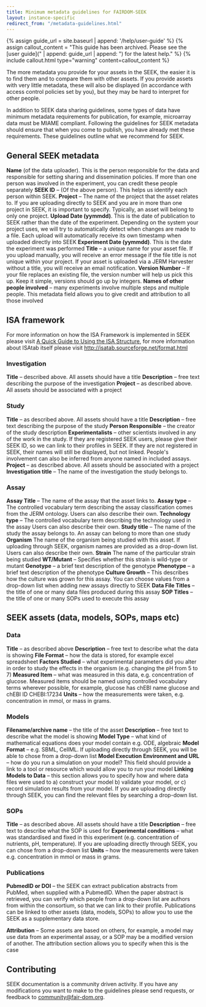```yaml
---
title: Minimum metadata guidelines for FAIRDOM-SEEK
layout: instance-specific
redirect_from: "/metadata-guidelines.html"
---
```



{% assign guide_url = site.baseurl | append: '/help/user-guide' %}
{% assign callout_content = "This guide has been archived. Please see the [user guide](" | append: guide_url | append: ") for the latest help." %}
{% include callout.html type="warning" content=callout_content %}

The more metadata you provide for your assets in the SEEK, the easier it is to find them and to compare them with other assets. If you provide assets with very little metadata, these will also be displayed (in accordance with access control policies set by you), but they may be hard to interpret for other people.

In addition to SEEK data sharing guidelines, some types of data have minimum metadata requirements for publication, for example, microarray data must be MIAME compliant. Following the guidelines for SEEK metadata should ensure that when you come to publish, you have already met these requirements.
These guidelines outline what we recommend for SEEK.

## General SEEK metadata

**Name** (of the data uploader). This is the person responsible for the data and responsible for setting sharing and dissemination policies. If more than one person was involved in the experiment, you can credit these people separately
**SEEK ID** – (Of the above person). This helps us identify each person within SEEK.
**Project** – The name of the project that the asset relates to. If you are uploading directly to SEEK and you are in more than one project in SEEK, it is important to specify. Typically, an asset will belong to only one project.
**Upload Date (yymmdd)**. This is the date of publication to SEEK rather than the date of the experiment. Depending on the system your project uses, we will try to automatically detect when changes are made to a file. Each upload will automatically receive its own timestamp when uploaded directly into SEEK
**Experiment Date (yymmdd)**. This is the date the experiment was performed
**Title** – a unique name for your asset file. If you upload manually, you will receive an error message if the file title is not unique within your project. If your asset is uploaded via a JERM Harvester without a title, you will receive an email notification.
**Version Number** – If your file replaces an existing file, the version number will help us pick this up. Keep it simple, versions should go up by integers.
**Names of other people involved** – many experiments involve multiple steps and multiple people. This metadata field allows you to give credit and attribution to all those involved

## ISA framework
For more information on how the ISA Framework is implemented in SEEK please visit [A Quick Guide to Using the ISA Structure](isa-guide.html), for more information about ISAtab itself please visit http://isatab.sourceforge.net/format.html

### Investigation

**Title** – described above. All assets should have a title
**Description** – free text describing the purpose of the investigation
**Project** – as described above. All assets should be associated with a project

### Study

**Title** – as described above. All assets should have a title
**Description** – free text describing the purpose of the study
**Person Responsible** – the creator of the study description
**Experimentalists** – other scientists involved in any of the work in the study. If they are registered SEEK users, please give their SEEK ID, so we can link to their profiles in SEEK. If they are not registered in SEEK, their names will still be displayed, but not linked. People's involvement can also be inferred from anyone named in included assays.
**Project** – as described above. All assets should be associated with a project
**Investigation title** – The name of the investigation the study belongs to.

### Assay

**Assay Title** – The name of the assay that the asset links to.
**Assay type** – The controlled vocabulary term describing the assay classification comes from the JERM ontology. Users can also describe their own.
**Technology type** – The controlled vocabulary term describing the technology used in the assay
Users can also describe their own.
**Study title** – The name of the study the assay belongs to. An assay can belong to more than one study
**Organism** The name of the organism being studied with this asset. If uploading through SEEK, organism names are provided as a drop-down list. Users can also describe their own.
**Strain** The name of the particular strain being studied
**WT/Mutant** – Specifies whether this strain is wild-type or mutant
**Genotype** – a brief text description of the genotype
**Phenotype** – a brief text description of the phenotype
**Culture Growth** – This describes how the culture was grown for this assay. You can choose values from a drop-down list when adding new assays directly to SEEK
**Data File Titles** – the title of one or many data files produced during this assay
**SOP Titles** – the title of one or many SOPs used to execute this assay

## SEEK assets (data, models, SOPs, maps etc)

### Data

**Title** – as described above
**Description** – free text to describe what the data is showing
**File Format** – how the data is stored, for example excel spreadsheet
**Factors Studied** – what experimental parameters did you alter in order to study the effects in the organism (e.g. changing the pH from 5 to 7)
**Measured Item** – what was measured in this data, e.g. concentration of glucose. Measured items should be named using controlled vocabulary terms wherever possible, for example, glucose has chEBI name glucose and chEBI ID CHEBI:17234
**Units** – how the measurements were taken, e.g. concentration in mmol, or mass in grams.

### Models

**Filename/archive name** – the title of the asset
**Description** – free text to describe what the model is showing
**Model Type** – what kind of mathematical equations does your model contain e.g. ODE, algebraic
**Model Format** – e.g. SBML, CellML. If uploading directly through SEEK, you will be able to chose from a drop-down list
**Model Execution Environment and URL** – how do you run a simulation on your model? This field should provide a link to a tool or resource which would allow you to run your model
**Linking Models to Data** – this section allows you to specify how and where data files were used to a) construct your model b) validate your model, or c) record simulation results from your model. If you are uploading directly through SEEK, you can find the relevant files by searching a drop-down list.

### SOPs

**Title** – as described above. All assets should have a title
**Description** – free text to describe what the SOP is used for
**Experimental conditions** – what was standardised and fixed in this experiment (e.g. concentration of nutrients, pH, temperature). If you are uploading directly through SEEK, you can chose from a drop-down list
**Units** – how the measurements were taken e.g. concentration in mmol or mass in grams.

### Publications

**PubmedID or DOI** – the SEEK can extract publication abstracts from PubMed, when supplied with a PubmedID. When the paper abstract is retrieved, you can verify which people from a drop-down list are authors from within the consortium, so that we can link to their profile.
Publications can be linked to other assets (data, models, SOPs) to allow you to use the SEEK as a supplementary data store.

**Attribution** – Some assets are based on others, for example, a model may use data from an experimental assay, or a SOP may be a modified version of another. The attribution section allows you to specify when this is the case

## Contributing
SEEK documentation is a community driven activity. If you have any modifications you want to make to the guidelines please send requests, or feedback to <community@fair-dom.org>.
